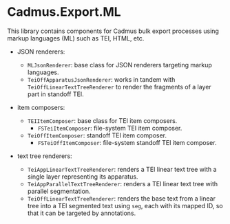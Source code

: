 # Cadmus.Export.ML

This library contains components for Cadmus bulk export processes using markup languages (ML) such as TEI, HTML, etc.

- JSON renderers:
  - `MLJsonRenderer`: base class for JSON renderers targeting markup languages.
  - `TeiOffApparatusJsonRenderer`: works in tandem with `TeiOffLinearTextTreeRenderer` to render the fragments of a layer part in standoff TEI.

- item composers:
  - `TEIItemComposer`: base class for TEI item composers.
    - `FSTeiItemComposer`: file-system TEI item composer.
  - `TeiOffItemComposer`: standoff TEI item composer.
    - `FSTeiOffItemComposer`: file-system standoff TEI item composer.

- text tree renderers:
  - `TeiAppLinearTextTreeRenderer`: renders a TEI linear text tree with a single layer representing its apparatus.
  - `TeiAppParallelTextTreeRenderer`: renders a TEI linear text tree with parallel segmentation.
  - `TeiOffLinearTextTreeRenderer`: renders the base text from a linear tree into a TEI segmented text using `seg`, each with its mapped ID, so that it can be targeted by annotations.
